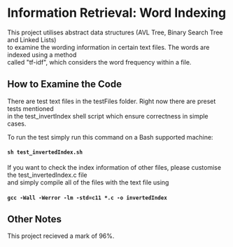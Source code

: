 # Information Retrieval: Word Indexing
This project utilises abstract data structures (AVL Tree, Binary Search Tree and Linked Lists) <br />
to examine the wording information in certain text files. The words are indexed using a method <br />
called "tf-idf", which considers the word frequency within a file. <br />

## How to Examine the Code
There are test text files in the testFiles folder. Right now there are preset tests mentioned <br />
in the test_invertIndex shell script which ensure correctness in simple cases. <br />

To run the test simply run this command on a Bash supported machine: <br />
#### `sh test_invertedIndex.sh`

If you want to check the index information of other files, please customise the test_invertedIndex.c file <br />
and simply compile all of the files with the text file using <br />
#### `gcc -Wall -Werror -lm -std=c11 *.c -o invertedIndex`

## Other Notes
This project recieved a mark of 96%.<br />
